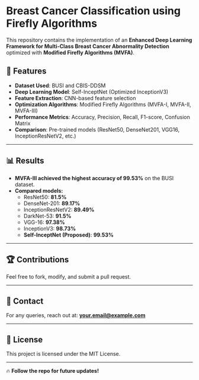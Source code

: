 # Breast Cancer Classification using Firefly Algorithms

This repository contains the implementation of an **Enhanced Deep Learning Framework for Multi-Class Breast Cancer Abnormality Detection** optimized with **Modified Firefly Algorithms (MVFA)**. 

## 🚀 Features
- **Dataset Used**: BUSI and CBIS-DDSM
- **Deep Learning Model**: Self-InceptNet (Optimized InceptionV3)
- **Feature Extraction**: CNN-based feature selection
- **Optimization Algorithms**: Modified Firefly Algorithms (MVFA-I, MVFA-II, MVFA-III)
- **Performance Metrics**: Accuracy, Precision, Recall, F1-score, Confusion Matrix
- **Comparison**: Pre-trained models (ResNet50, DenseNet201, VGG16, InceptionResNetV2, etc.)

---

## 📊 Results
- **MVFA-III achieved the highest accuracy of 99.53%** on the BUSI dataset.
- **Compared models:**
  - ResNet50: **81.5%**
  - DenseNet-201: **89.17%**
  - InceptionResNetV2: **89.49%**
  - DarkNet-53: **91.5%**
  - VGG-16: **97.38%**
  - InceptionV3: **98.73%**
  - **Self-InceptNet (Proposed)**: **99.53%**

---

## 🏆 Contributions
Feel free to fork, modify, and submit a pull request.

---

## 📩 Contact
For any queries, reach out at: **your.email@example.com**

---

## 📜 License
This project is licensed under the MIT License.

---

🔥 **Follow the repo for future updates!**
